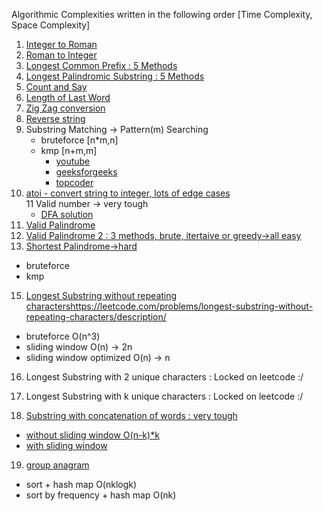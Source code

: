 
Algorithmic Complexities written in the following order
[Time Complexity, Space Complexity]

1. [Integer to Roman](https://leetcode.com/problems/integer-to-roman/description/)
2. [Roman to Integer](https://leetcode.com/problems/roman-to-integer/description/)
3. [Longest Common Prefix : 5 Methods](https://leetcode.com/problems/longest-common-prefix/description/)
4. [Longest Palindromic Substring : 5 Methods](https://leetcode.com/problems/longest-palindromic-substring/description/)
5. [Count and Say](https://leetcode.com/problems/count-and-say/description/)
6. [Length of Last Word](https://leetcode.com/problems/length-of-last-word/description/)
7. [Zig Zag conversion](https://leetcode.com/problems/zigzag-conversion/description/)
8. [Reverse string](https://leetcode.com/problems/reverse-string/description/)
9. Substring Matching -> Pattern(m) Searching
    - bruteforce [n*m,n]
    - kmp [n+m,m]
      - [youtube](https://www.youtube.com/watch?v=GTJr8OvyEVQ)
      - [geeksforgeeks](https://www.geeksforgeeks.org/searching-for-patterns-set-2-kmp-algorithm/)
      - [topcoder](https://www.topcoder.com/community/data-science/data-science-tutorials/introduction-to-string-searching-algorithms/)
10. [atoi - convert string to integer, lots of edge cases](https://leetcode.com/problems/string-to-integer-atoi/description/)       
11 Valid number -> very tough
    - [DFA solution](https://leetcode.com/problems/valid-number/discuss/23725/C++-My-thought-with-DFA)
12. [Valid Palindrome](https://leetcode.com/problems/valid-palindrome/description/)
13. [Valid Palindrome 2 : 3 methods, brute, itertaive or greedy->all easy](https://leetcode.com/problems/valid-palindrome-ii/description/)
14. [Shortest Palindrome->hard](https://leetcode.com/problems/shortest-palindrome/description/)
  - bruteforce
  - kmp
15. [Longest Substring without repeating characters]()https://leetcode.com/problems/longest-substring-without-repeating-characters/description/  
  - bruteforce O(n^3)
  - sliding window O(n) -> 2n
  - sliding window optimized O(n) -> n

16. Longest Substring with 2 unique characters : Locked on leetcode :/
17. Longest Substring with k unique characters : Locked on leetcode :/

18. [Substring with concatenation of words : very tough](https://leetcode.com/problems/substring-with-concatenation-of-all-words/description/)
  - [without sliding window O(n-k)*k ](https://www.geeksforgeeks.org/find-starting-indices-substrings-string-s-made-concatenating-words-listl/)
  - [with sliding window](https://www.programcreek.com/2014/06/leetcode-substring-with-concatenation-of-all-words-java/)

19. [group anagram](https://leetcode.com/problems/group-anagrams/description/)
  - sort + hash map O(nklogk)
  - sort by frequency + hash map O(nk)
